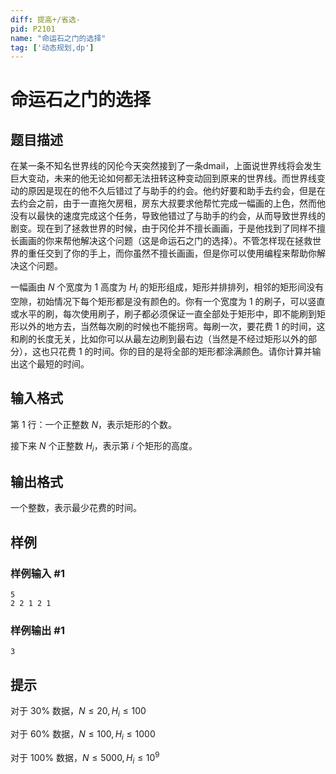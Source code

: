 ```yaml
---
diff: 提高+/省选-
pid: P2101
name: "命运石之门的选择"
tag: ['动态规划,dp']
---
```

# 命运石之门的选择
## 题目描述

在某一条不知名世界线的冈伦今天突然接到了一条dmail，上面说世界线将会发生巨大变动，未来的他无论如何都无法扭转这种变动回到原来的世界线。而世界线变动的原因是现在的他不久后错过了与助手的约会。他约好要和助手去约会，但是在去约会之前，由于一直拖欠房租，房东大叔要求他帮忙完成一幅画的上色，然而他没有以最快的速度完成这个任务，导致他错过了与助手的约会，从而导致世界线的剧变。现在到了拯救世界的时候，由于冈伦并不擅长画画，于是他找到了同样不擅长画画的你来帮他解决这个问题（这是命运石之门的选择）。不管怎样现在拯救世界的重任交到了你的手上，而你虽然不擅长画画，但是你可以使用编程来帮助你解决这个问题。

一幅画由 $N$ 个宽度为 $1$ 高度为 $H_i$ 的矩形组成，矩形并排排列，相邻的矩形间没有空隙，初始情况下每个矩形都是没有颜色的。你有一个宽度为 $1$ 的刷子，可以竖直或水平的刷，每次使用刷子，刷子都必须保证一直全部处于矩形中，即不能刷到矩形以外的地方去，当然每次刷的时候也不能拐弯。每刷一次，要花费 $1$ 的时间，这和刷的长度无关，比如你可以从最左边刷到最右边（当然是不经过矩形以外的部分），这也只花费 $1$ 的时间。你的目的是将全部的矩形都涂满颜色。请你计算并输出这个最短的时间。
## 输入格式

第 $1$ 行：一个正整数 $N$，表示矩形的个数。

接下来 $N$ 个正整数 $H_i$，表示第 $i$ 个矩形的高度。
## 输出格式

一个整数，表示最少花费的时间。

## 样例

### 样例输入 #1
```
5
2 2 1 2 1
```
### 样例输出 #1
```
3
```
## 提示

对于 $30\%$ 数据，$N\leq20, H_i\leq100$

对于 $60\%$ 数据，$N\leq100, H_i\leq1000$

对于 $100\%$ 数据，$N\le5000, H_i\leq10^9$
